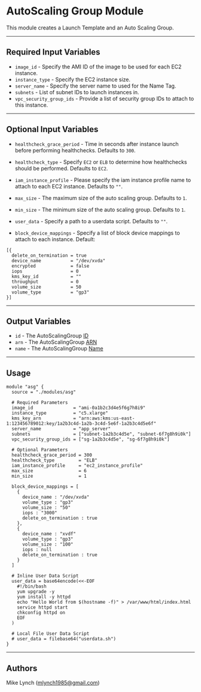 # AutoScaling Group Module

This module creates a Launch Template and an Auto Scaling Group.

---

## Required Input Variables

- `image_id` - Specify the AMI ID of the image to be used for each EC2 instance.
- `instance_type` - Specify the EC2 instance size.
- `server_name` - Specify the server name to used for the Name Tag.
- `subnets` - List of subnet IDs to launch instances in.
- `vpc_security_group_ids` - Provide a list of security group IDs to attach to this instance.

---

## Optional Input Variables

- `healthcheck_grace_period` - Time in seconds after instance launch before performing healthchecks. Defaults to `300`.
- `healthcheck_type` - Specify `EC2` or `ELB` to determine how healthchecks should be performed. Defaults to `EC2`.
- `iam_instance_profile` - Please specify the iam instance profile name to attach to each EC2 instance. Defaults to `""`.
- `max_size` - The maximum size of the auto scaling group. Defaults to `1`.
- `min_size` - The minimum size of the auto scaling group. Defaults to `1`.
- `user_data` - Specify a path to a userdata script. Defaults to `""`.

- `block_device_mappings` - Specify a list of block device mappings to attach to each instance. Default:

```hcl
[{
  delete_on_termination = true
  device_name           = "/dev/xvda"
  encrypted             = false
  iops                  = 0
  kms_key_id            = ""
  throughput            = 0
  volume_size           = 50
  volume_type           = "gp3"
}]
```

---

## Output Variables

- `id` - The AutoScalingGroup [ID](https://registry.terraform.io/providers/hashicorp/aws/latest/docs/resources/autoscaling_group#id)
- `arn` - The AutoScalingGroup [ARN](https://registry.terraform.io/providers/hashicorp/aws/latest/docs/resources/autoscaling_group#arn)
- `name` - The AutoScalingGroup [Name](https://registry.terraform.io/providers/hashicorp/aws/latest/docs/resources/autoscaling_group#name)

---

## Usage

```hcl
module "asg" {
  source = "./modules/asg"

  # Required Parameters
  image_id               = "ami-0a1b2c3d4e5f6g7h8i9"
  instance_type          = "c5.xlarge"
  kms_key_arn            = "arn:aws:kms:us-east-1:123456789012:key/1a2b3c4d-1a2b-3c4d-5e6f-1a2b3c4d5e6f"
  server_name            = "app_server"
  subnets                = ["subnet-1a2b3c4d5e", "subnet-6f7g8h9i0k"]
  vpc_security_group_ids = ["sg-1a2b3c4d5e", "sg-6f7g8h9i0k"]

  # Optional Parameters
  healthcheck_grace_period = 300
  healthcheck_type         = "ELB"
  iam_instance_profile     = "ec2_instance_profile"
  max_size                 = 6
  min_size                 = 1

  block_device_mappings = [
    {
      device_name : "/dev/xvda"
      volume_type : "gp3"
      volume_size : "50"
      iops : "3000"
      delete_on_termination : true
    },
    {
      device_name : "xvdf"
      volume_type : "gp3"
      volume_size : "100"
      iops : null
      delete_on_termination : true
    }
  ]

  # Inline User Data Script
  user_data = base64encode(<<-EOF
    #!/bin/bash
    yum upgrade -y
    yum install -y httpd
    echo "Hello World from $(hostname -f)" > /var/www/html/index.html
    service httpd start
    chkconfig httpd on
    EOF
  )

  # Local File User Data Script
  # user_data = filebase64("userdata.sh")
}
```

---

## Authors

Mike Lynch ([mlynch1985@gmail.com](mailto:mlynch1985@gmail.com))
